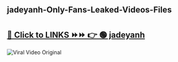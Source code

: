 
 ## jadeyanh-Only-Fans-Leaked-Videos-Files

# <h2><a href="https://mediaupload.pro?jadeyanh">🔗 Click to LINKS ⏩⏩ 👉 🟢 jadeyanh </a></h2>

<a href="https://mediaupload.pro?jadeyanh" rel="nofollow" data-target="animated-image.originalLink"><img src="https://i.ibb.co.com/xMMVF88/686577567.gif" alt="Viral Video Original" style="max-width: 100%; display: inline-block;" data-target="animated-image.originalImage"></a>